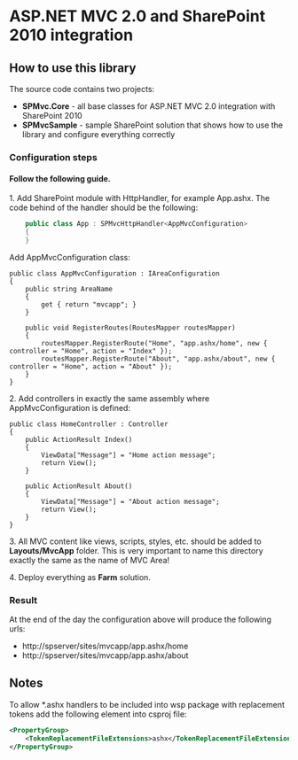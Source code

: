 ASP.NET MVC 2.0 and SharePoint 2010 integration
===============================================

How to use this library
-----------------------

The source code contains two projects:

- **SPMvc.Core** - all base classes for ASP.NET MVC 2.0 integration with SharePoint 2010
- **SPMvcSample** - sample SharePoint solution that shows how to use the library and configure everything correctly

### Configuration steps
#### Follow the following guide.

1\. Add SharePoint module with HttpHandler, for example App.ashx. The code behind of the handler should be the following:

```cs
    public class App : SPMvcHttpHandler<AppMvcConfiguration>
    {
    }
```

Add AppMvcConfiguration class:

    public class AppMvcConfiguration : IAreaConfiguration
    {
        public string AreaName
        {
	        get { return "mvcapp"; }
        }

        public void RegisterRoutes(RoutesMapper routesMapper)
        {
	        routesMapper.RegisterRoute("Home", "app.ashx/home", new { controller = "Home", action = "Index" });
	        routesMapper.RegisterRoute("About", "app.ashx/about", new { controller = "Home", action = "About" });
        }
    }


2\. Add controllers in exactly the same assembly where AppMvcConfiguration is defined:

    public class HomeController : Controller
    {
        public ActionResult Index()
        {
            ViewData["Message"] = "Home action message";
            return View();
        }

        public ActionResult About()
        {
            ViewData["Message"] = "About action message";
            return View();
        }
    }

3\. All MVC content like views, scripts, styles, etc. should be added to **Layouts/MvcApp** folder. This is very important to name this directory exactly the same as the name of MVC Area!

4\. Deploy everything as **Farm** solution.

### Result

At the end of the day the configuration above will produce the following urls:

* http://spserver/sites/mvcapp/app.ashx/home
* http://spserver/sites/mvcapp/app.ashx/about

Notes
-----

To allow *.ashx handlers to be included into wsp package with replacement tokens add the following element into csproj file:

```xml
<PropertyGroup>
	<TokenReplacementFileExtensions>ashx</TokenReplacementFileExtensions>
</PropertyGroup>
```